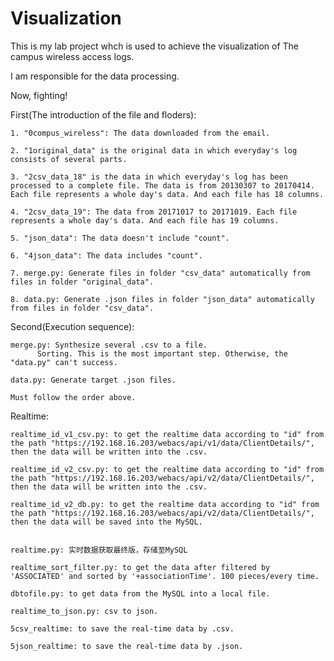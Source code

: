 # Visualization

This is my lab project whch is used to achieve the visualization of The campus wireless access logs.

I am responsible for the data processing.

Now, fighting!

First(The introduction of the file and floders):

	1. "0compus_wireless": The data downloaded from the email.

	2. "1original_data" is the original data in which everyday's log consists of several parts.

	3. "2csv_data_18" is the data in which everyday's log has been processed to a complete file. The data is from 20130307 to 20170414. Each file represents a whole day's data. And each file has 18 columns.

	4. "2csv_data_19": The data from 20171017 to 20171019. Each file represents a whole day's data. And each file has 19 columns.

	5. "json_data": The data doesn't include "count".

	6. "4json_data": The data includes "count".

	7. merge.py: Generate files in folder "csv_data" automatically from files in folder "original_data".

	8. data.py: Generate .json files in folder "json_data" automatically from files in folder "csv_data".

Second(Execution sequence):

	merge.py: Synthesize several .csv to a file.
		  Sorting. This is the most important step. Otherwise, the "data.py" can't success.

	data.py: Generate target .json files.

	Must follow the order above.
	
Realtime:

	realtime_id_v1_csv.py: to get the realtime data according to "id" from the path "https://192.168.16.203/webacs/api/v1/data/ClientDetails/", then the data will be written into the .csv.

	realtime_id_v2_csv.py: to get the realtime data according to "id" from the path "https://192.168.16.203/webacs/api/v2/data/ClientDetails/", then the data will be written into the .csv.

	realtime_id_v2_db.py: to get the realtime data according to "id" from the path "https://192.168.16.203/webacs/api/v2/data/ClientDetails/", then the data will be saved into the MySQL.
	
	
	realtime.py: 实时数据获取最终版，存储至MySQL

	realtime_sort_filter.py: to get the data after filtered by 'ASSOCIATED' and sorted by '+associationTime'. 100 pieces/every time.
	
	dbtofile.py: to get data from the MySQL into a local file.

	realtime_to_json.py: csv to json.

	5csv_realtime: to save the real-time data by .csv.

	5json_realtime: to save the real-time data by .json.
